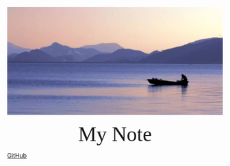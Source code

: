 ![homeImage](./homeImage/homeImage.jpg)

<div align="center"> <font face="黑体" size=10>    My Note    </font> </div>

[GitHub](./read1.md)
